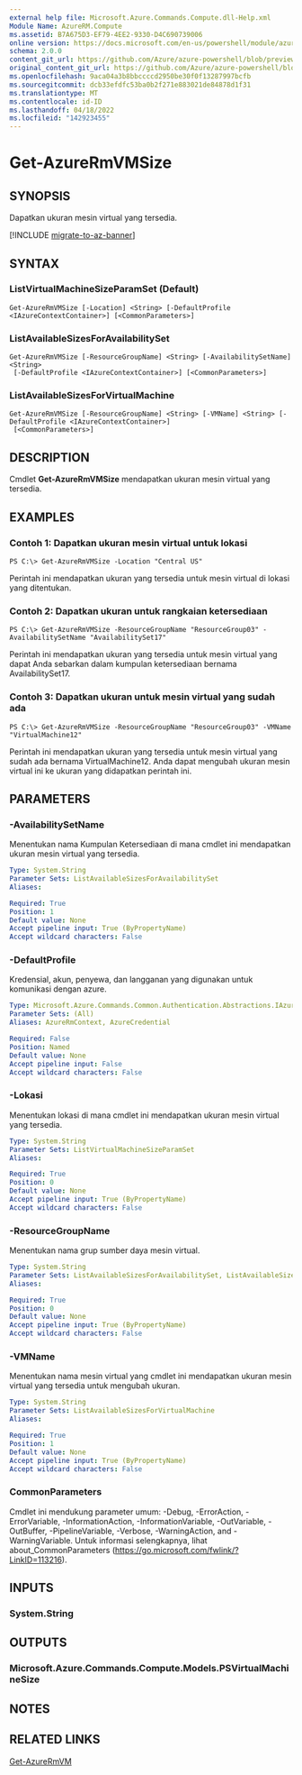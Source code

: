 ```yaml
---
external help file: Microsoft.Azure.Commands.Compute.dll-Help.xml
Module Name: AzureRM.Compute
ms.assetid: B7A675D3-EF79-4EE2-9330-D4C690739006
online version: https://docs.microsoft.com/en-us/powershell/module/azurerm.compute/get-azurermvmsize
schema: 2.0.0
content_git_url: https://github.com/Azure/azure-powershell/blob/preview/src/ResourceManager/Compute/Commands.Compute/help/Get-AzureRmVMSize.md
original_content_git_url: https://github.com/Azure/azure-powershell/blob/preview/src/ResourceManager/Compute/Commands.Compute/help/Get-AzureRmVMSize.md
ms.openlocfilehash: 9aca04a3b8bbccccd2950be30f0f13287997bcfb
ms.sourcegitcommit: dcb33efdfc53ba0b2f271e883021de84878d1f31
ms.translationtype: MT
ms.contentlocale: id-ID
ms.lasthandoff: 04/18/2022
ms.locfileid: "142923455"
---
```

# Get-AzureRmVMSize

## SYNOPSIS
Dapatkan ukuran mesin virtual yang tersedia.

[!INCLUDE [migrate-to-az-banner](../../includes/migrate-to-az-banner.md)]

## SYNTAX

### ListVirtualMachineSizeParamSet (Default)
```
Get-AzureRmVMSize [-Location] <String> [-DefaultProfile <IAzureContextContainer>] [<CommonParameters>]
```

### ListAvailableSizesForAvailabilitySet
```
Get-AzureRmVMSize [-ResourceGroupName] <String> [-AvailabilitySetName] <String>
 [-DefaultProfile <IAzureContextContainer>] [<CommonParameters>]
```

### ListAvailableSizesForVirtualMachine
```
Get-AzureRmVMSize [-ResourceGroupName] <String> [-VMName] <String> [-DefaultProfile <IAzureContextContainer>]
 [<CommonParameters>]
```

## DESCRIPTION
Cmdlet **Get-AzureRmVMSize** mendapatkan ukuran mesin virtual yang tersedia.

## EXAMPLES

### Contoh 1: Dapatkan ukuran mesin virtual untuk lokasi
```
PS C:\> Get-AzureRmVMSize -Location "Central US"
```

Perintah ini mendapatkan ukuran yang tersedia untuk mesin virtual di lokasi yang ditentukan.

### Contoh 2: Dapatkan ukuran untuk rangkaian ketersediaan
```
PS C:\> Get-AzureRmVMSize -ResourceGroupName "ResourceGroup03" -AvailabilitySetName "AvailabilitySet17"
```

Perintah ini mendapatkan ukuran yang tersedia untuk mesin virtual yang dapat Anda sebarkan dalam kumpulan ketersediaan bernama AvailabilitySet17.

### Contoh 3: Dapatkan ukuran untuk mesin virtual yang sudah ada
```
PS C:\> Get-AzureRmVMSize -ResourceGroupName "ResourceGroup03" -VMName "VirtualMachine12"
```

Perintah ini mendapatkan ukuran yang tersedia untuk mesin virtual yang sudah ada bernama VirtualMachine12.
Anda dapat mengubah ukuran mesin virtual ini ke ukuran yang didapatkan perintah ini.

## PARAMETERS

### -AvailabilitySetName
Menentukan nama Kumpulan Ketersediaan di mana cmdlet ini mendapatkan ukuran mesin virtual yang tersedia.

```yaml
Type: System.String
Parameter Sets: ListAvailableSizesForAvailabilitySet
Aliases:

Required: True
Position: 1
Default value: None
Accept pipeline input: True (ByPropertyName)
Accept wildcard characters: False
```

### -DefaultProfile
Kredensial, akun, penyewa, dan langganan yang digunakan untuk komunikasi dengan azure.

```yaml
Type: Microsoft.Azure.Commands.Common.Authentication.Abstractions.IAzureContextContainer
Parameter Sets: (All)
Aliases: AzureRmContext, AzureCredential

Required: False
Position: Named
Default value: None
Accept pipeline input: False
Accept wildcard characters: False
```

### -Lokasi
Menentukan lokasi di mana cmdlet ini mendapatkan ukuran mesin virtual yang tersedia.

```yaml
Type: System.String
Parameter Sets: ListVirtualMachineSizeParamSet
Aliases:

Required: True
Position: 0
Default value: None
Accept pipeline input: True (ByPropertyName)
Accept wildcard characters: False
```

### -ResourceGroupName
Menentukan nama grup sumber daya mesin virtual.

```yaml
Type: System.String
Parameter Sets: ListAvailableSizesForAvailabilitySet, ListAvailableSizesForVirtualMachine
Aliases:

Required: True
Position: 0
Default value: None
Accept pipeline input: True (ByPropertyName)
Accept wildcard characters: False
```

### -VMName
Menentukan nama mesin virtual yang cmdlet ini mendapatkan ukuran mesin virtual yang tersedia untuk mengubah ukuran.

```yaml
Type: System.String
Parameter Sets: ListAvailableSizesForVirtualMachine
Aliases:

Required: True
Position: 1
Default value: None
Accept pipeline input: True (ByPropertyName)
Accept wildcard characters: False
```

### CommonParameters
Cmdlet ini mendukung parameter umum: -Debug, -ErrorAction, -ErrorVariable, -InformationAction, -InformationVariable, -OutVariable, -OutBuffer, -PipelineVariable, -Verbose, -WarningAction, and -WarningVariable. Untuk informasi selengkapnya, lihat about_CommonParameters (https://go.microsoft.com/fwlink/?LinkID=113216).

## INPUTS

### System.String

## OUTPUTS

### Microsoft.Azure.Commands.Compute.Models.PSVirtualMachineSize

## NOTES

## RELATED LINKS

[Get-AzureRmVM](./Get-AzureRmVM.md)


